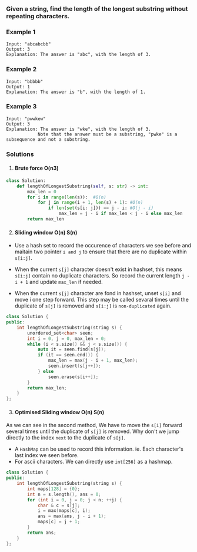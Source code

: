 ### Given a string, find the length of the longest substring without repeating characters.

### Example 1

```
Input: "abcabcbb"
Output: 3 
Explanation: The answer is "abc", with the length of 3. 
```

### Example 2

```
Input: "bbbbb"
Output: 1
Explanation: The answer is "b", with the length of 1.
```

### Example 3

```
Input: "pwwkew"
Output: 3
Explanation: The answer is "wke", with the length of 3. 
            Note that the answer must be a substring, "pwke" is a subsequence and not a substring.
```


### Solutions

1. #### Brute force O(n3)

```python
class Solution:
    def lengthOfLongestSubstring(self, s: str) -> int:
        max_len = 0
        for i in range(len(s)):  #O(n)
            for j in range(i + 1, len(s) + 1): #O(n)
                if len(set(s[i: j])) == j - i: #O(j - i)
                    max_len = j - i if max_len < j - i else max_len
        return max_len
```

2. #### Sliding window O(n) S(n)

- Use a hash set to record the occurence of characters we see before and maitain two pointer `i and j` to ensure that there are no duplicate within `s[i:j]`.

- When the current `s[j]` character doesn't exist in hashset, this means `s[i:j]` contain no duplicate characters. So record the current length `j - i + 1` and update `max_len` if needed.
- When the current `s[j]` character are fond in hashset, unset `s[i]` and move i one step forward. This step may be called sevaral times until the duplicate of `s[j]` is removed and `s[i:j]` is `non-duplicated` again.

```c++
class Solution {
public:
    int lengthOfLongestSubstring(string s) {
        unordered_set<char> seen;
        int i = 0, j = 0, max_len = 0;
        while (i < s.size() && j < s.size()) {
            auto it = seen.find(s[j]);
            if (it == seen.end()) {
                max_len = max(j - i + 1, max_len);
                seen.insert(s[j++]);
            } else
                seen.erase(s[i++]);
        }
        return max_len;
    }
};
```

3. #### Optimised Sliding window O(n) S(n)

As we can see in the second method, We have to move the `s[i]` forward several times until the duplicate of `s[j]` is removed. Why don't we jump directly to the index `next` to the duplicate of `s[j]`. 

- A `HashMap` can be used to record this information. ie. Each character's last index we seen before.
- For ascii characters. We can directly use `int[256]` as a hashmap.

```c++
class Solution {
public:
    int lengthOfLongestSubstring(string s) {
        int maps[128] = {0};
        int n = s.length(), ans = 0;
        for (int i = 0, j = 0; j < n; ++j) {
            char & c = s[j];
            i = max(maps[c], i);
            ans = max(ans, j - i + 1);
            maps[c] = j + 1;
        }
        return ans;
    }
};
```
